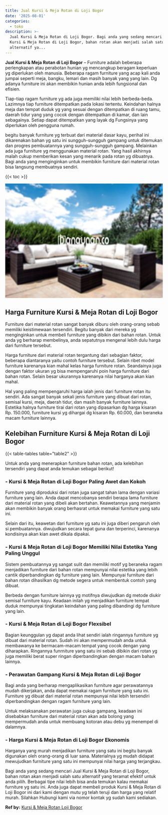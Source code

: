 ```yaml
---
title: Jual Kursi & Meja Rotan di Loji Bogor
date: '2025-08-01'
categories:
  - toko
description: >-
  Jual Kursi & Meja Rotan di Loji Bogor. Bagi anda yang sedang mencari Jual
  Kursi & Meja Rotan di Loji Bogor, bahan rotan akan menjadi salah satu
  alternatif ya...
---
```


**Jual Kursi & Meja Rotan di Loji Bogor** – Furniture adalah beberapa perlengkapan atau perabotan hunian yg mencangkup beragam keperluan yg diperlukan oleh manusia. Beberapa ragam furniture yang acap kali anda jumpai seperti meja, bangku, lemari dan masih banyak yang yang lain. Dg adanya furniture ini akan membikin hunian anda lebih fungsional dan efisien.

Tiap-tiap ragam furniture yg ada juga memiliki nilai lebih berbeda-beda. Lazimnya tiap furniture ditempatkan pada lokasi tertentu. Keindahan halnya meja dan tempat duduk yg yang sesuai dengan ditempatkan di ruang tamu, daerah tidur yang yang cocok dengan ditempatkan di kamar, dan lain sebagainya. Setiap dapat ditempatkan yang layak dg Fungsinya yang diperlukan oleh pengguna rumah.

begitu banyak furniture yg terbuat dari material dasar kayu, perihal ini dikarenakan bahan yg satu ini sungguh-sungguh gampang untuk ditemukan dan progres pembuatannya yang sungguh-sungguh gampang. Melainkan ada juga furniture yg menggunakan material rotan. Yang hasil akhirnya malah cukup memberikan kesan yang menarik pada rotan yg dibuatnya. Bagi anda yang menginginkan untuk membikin furniture dari material rotan bisa langsung membuatnya sendiri.

{{< toc >}}

![Jual Kursi & Meja Rotan di Loji Bogor](/images/kursi-meja-rotan-murah48.png)

## Harga Furniture Kursi & Meja Rotan di Loji Bogor

Furniture dari material rotan sangat banyak diburu oleh orang-orang sebab memiliki keistimewaan tersendiri. Begitu banyak dari mereka yg menginginkan untuk membeli furniture yang dibikin dari bahan rotan. Untuk anda yg berharap membelinya, anda sepatutnya mengenal lebih dulu harga dari furniture tersebut.

Harga furniture dari material rotan tergantung dari sebagian faktor, beberapa diantaranya yaitu contoh furniture tersebut. Selain ribet model furniture karenanya kian mahal kelas harga furniture rotan. Seandainya juga dengan faktor ukuran yg bisa mempengaruhi poin harga furniture dari bahan rotan. Selain besar ukurannya karenanya nilai harganya akan kian mahal.

Hal yang paling mempengaruhi harga ialah jenis dari furniture rotan itu sendiri. Ada sangat banyak sekali jenis furniture yang dibuat dari rotan, semisal kursi, meja, daerah tidur, dan masih banyak furniture lainnya. Estetika halnya furniture tirai dari rotan yang dipasarkan dg harga kisaran Rp. 150.000, furniture kursi yg dihargai dg kisaran Rp. 60.000, dan beraneka macam furniture lainnya.

## Kelebihan Furniture Kursi & Meja Rotan di Loji Bogor

{{< table-tables table="table2" >}}

Untuk anda yang menerapkan furniture bahan rotan, ada kelebihan tersendiri yang dapat anda temukan sebagai berikut!

### \- Kursi & Meja Rotan di Loji Bogor Paling Awet dan Kokoh

Furniture yang diproduksi dari rotan juga sangat tahan lama dengan variasi furniture yang lain. Anda dapat mencobanya sendiri berapa lama furniture dari material rotan yang dibeli akan bertahan. Keawetannya yang menjamin akan membikin banyak orang berhasrat untuk memakai furniture yang satu ini.

Selain dari itu, keawetan dari furniture yg satu ini juga diberi pengaruh oleh si pembuatannya. diwujudkan secara tepat guna dan terperinci, karenanya kondisinya akan kian awet dikala dipakai.

### \- Kursi & Meja Rotan di Loji Bogor Memiliki Nilai Estetika Yang Paling Unggul

Sistem pembuatannya yg sangat sulit dan memiliki motif yg beraneka ragam menjadikan furniture dari bahan rotan mempunyai nilai estetika yang lebih cantik diperbandingkan dg furniture yang lain. Mempunyai furniture dari bahan rotan dihasilkan dg metode segera untuk membentuk contoh yang dibuat.

Berbeda dengan furniture lainnya yg motifnya diwujudkan dg metode diukir semisal furniture kayu. Keadaan inilah yg menjadikan furniture tempat duduk mempunyai tingkatan keindahan yang paling dibandingi dg furniture yang lain.

### \- Kursi & Meja Rotan di Loji Bogor Flexsibel

Bagian keunggulan yg dapat anda lihat sendiri ialah ringannya furniture yg dibuat dari material rotan. Sudah ini akan mempermudah anda untuk membawanya ke bermacam-macam tempat yang cocok dengan yang diharapkan. Ringannya funrniture yang satu ini sebab dibikin dari rotan yg juga memiliki berat super ringan diperbandingkan dengan macam bahan lainnya.

### \- Perawatan Gampang Kursi & Meja Rotan di Loji Bogor

Bagi anda yang berharap mengaplikasikan furniture agar perawatannya mudah dikerjakan, anda dapat memakai ragam furniture yang satu ini. Furniture yg dibuat dari material rotan mempunyai nilai lebih tersendiri diperbandingkan dengan ragam furniture yang lain.

Untuk melaksanakan perawatan juga cukup gampang, keadaan ini disebabkan furniture dari material rotan akan ada bolong yang mempermudah anda untuk membuang kotoran atau debu yg menempel di dalamnya.

### \- Harga Kursi & Meja Rotan di Loji Bogor Ekonomis

Harganya yang murah menjadikan furniture yang satu ini begitu banyak digunakan oleh orang-orang di luar sana. Materialnya yg mudah didapat mewujudkan furniture yang satu ini mempunyai nilai harga yang terjangkau.

Bagi anda yang sedang mencari Jual Kursi & Meja Rotan di Loji Bogor, bahan rotan akan menjadi salah satu alternatif yang teramat efektif untuk anda pilih. Berbagai tipe nilai lebih bisa anda temukan kalau memakai furniture yg satu ini. Anda juga dapat membeli produk Kursi & Meja Rotan di Loji Bogor ini dari kami dengan mutu yg telah teruji dan harga yang relatif murah. Silahkan Hubungi kami via nomor kontak yg sudah kami sediakan.

**Ref by:** [Kursi & Meja Rotan Loji Bogor](https://id.wikipedia.org/wiki/Kursi)
